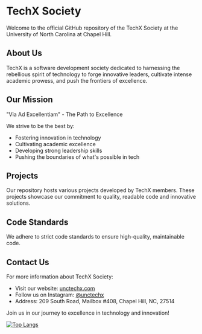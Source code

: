# TechX Society

Welcome to the official GitHub repository of the TechX Society at the University of North Carolina at Chapel Hill.

## About Us

TechX is a software development society dedicated to harnessing the rebellious spirit of technology to forge innovative leaders, cultivate intense academic prowess, and push the frontiers of excellence.

## Our Mission

"Via Ad Excellentiam" - The Path to Excellence

We strive to be the best by:

- Fostering innovation in technology
- Cultivating academic excellence
- Developing strong leadership skills
- Pushing the boundaries of what's possible in tech

## Projects

Our repository hosts various projects developed by TechX members. These projects showcase our commitment to quality, readable code and innovative solutions.

## Code Standards

We adhere to strict code standards to ensure high-quality, maintainable code.

## Contact Us

For more information about TechX Society:

- Visit our website: [unctechx.com](https://www.unctechx.com/)
- Follow us on Instagram: [@unctechx](https://www.instagram.com/unctechx)
- Address: 209 South Road, Mailbox #408, Chapel Hill, NC, 27514

Join us in our journey to excellence in technology and innovation!

[![Top Langs](https://github-readme-stats.vercel.app/api/top-langs/?username=UNC-TechX&layout=compact&theme=dark&hide_border=true)](https://github.com/anuraghazra/github-readme-stats)
